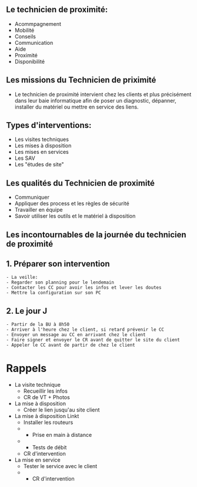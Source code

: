 ## Le technicien de proximité:
- Acommpagnement
- Mobilité
- Conseils
- Communication
- Aide
- Proximité
- Disponibilité

## Les missions du Technicien de priximité

* Le technicien de proximité intervient chez les clients et plus précisément dans leur baie informatique afin de poser un diagnostic, dépanner, installer du matériel ou mettre en service des liens.

## Types d'interventions:

 - Les visites techniques
 - Les mises à disposition
 - Les mises en services
 - Les SAV
 - Les "études de site"

## Les qualités du Technicien de proximité

* Communiquer
* Appliquer des process et les règles de sécurité
* Travailler en équipe
* Savoir utiliser les outils et le matériel à disposition


## Les incontournables de la journée du technicien de proximité

## 1. Préparer son intervention 

    - La veille:
    - Regarder son planning pour le lendemain
    - Contacter les CC pour avoir les infos et lever les doutes
    - Mettre la configuration sur son PC

## 2. Le jour J

    - Partir de la BU à 8h50
    - Arriver à l'heure chez le client, si retard prévenir le CC
    - Envoyer un message au CC en arrivant chez le client
    - Faire signer et envoyer le CR avant de quitter le site du client
    - Appeler le CC avant de partir de chez le client

# Rappels

* La visite technique
    * Recueillir les infos
    * CR de VT + Photos
* La mise à disposition
    * Créer le lien jusqu'au site client
* La mise à disposition Linkt
    * Installer les routeurs
    * + Prise en main à distance
    * + Tests de débit
    * CR d'intervention
* La mise en service
    * Tester le service avec le client
    * + CR d'intervention
    




